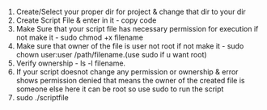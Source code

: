
1. Create/Select your proper dir for project & change that dir to your dir
2. Create Script File & enter in it - copy code
3. Make Sure that your script file has necessary permission for execution if not make it - sudo chmod +x filename
4. Make sure that owner of the file is user not root if not make it - sudo chown user:user /path/filename.(use sudo if u want root)
5. Verify ownership  - ls -l filename.
6. If your script doesnot change any permission or ownership & error shows permission denied that means the owner of the created file is someone else here it can be root  so use sudo to run the script
7.  sudo ./scriptfile
